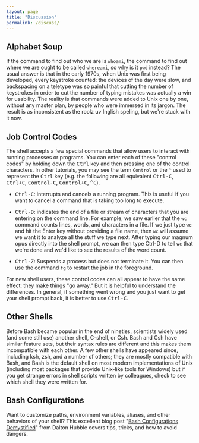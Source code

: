 ```yaml
---
layout: page
title: "Discussion"
permalink: /discuss/
---
```

## Alphabet Soup

If the command to find out who we are is `whoami`, the command to find
out where we are ought to be called `whereami`, so why is it `pwd`
instead? The usual answer is that in the early 1970s, when Unix was
first being developed, every keystroke counted: the devices of the day
were slow, and backspacing on a teletype was so painful that cutting the
number of keystrokes in order to cut the number of typing mistakes was
actually a win for usability. The reality is that commands were added to
Unix one by one, without any master plan, by people who were immersed in
its jargon. The result is as inconsistent as the roolz uv Inglish
speling, but we're stuck with it now.

## Job Control Codes

The shell accepts a few special commands that allow users to interact
with running processes or programs. You can enter each of these
"control codes" by holding down the <kbd>Ctrl</kbd> key and then pressing one
of the control characters. In other tutorials, you may see the term
`Control` or the `^` used to represent the <kbd>Ctrl</kbd> key (e.g. the
following are all equivalent <kbd>Ctrl-C</kbd>, <kbd>Ctrl+C</kbd>, <kbd>Control-C</kbd>, <kbd>Control+C</kbd>, <kbd>^C</kbd>).

*   <kbd>Ctrl-C</kbd>:
    interrupts and cancels a running program.
    This is useful if you want to cancel a command that is taking too long to execute.

*   <kbd>Ctrl-D</kbd>:
    indicates the end of a file or stream of characters that you are entering on the command line.
    For example, we saw earlier that the `wc` command counts lines, words, and characters in a file.
    If we just type `wc` and hit the Enter key without providing a file name,
    then `wc` will assume we want it to analyze all the stuff we type next.
    After typing our magnum opus directly into the shell prompt,
    we can then type Ctrl-D to tell `wc` that we're done and we'd like to see the results of the word count.

*   <kbd>Ctrl-Z</kbd>:
    Suspends a process but does not terminate it.
    You can then use the command `fg` to restart the job in the foreground.

For new shell users, these control codes can all appear to have
the same effect: they make things "go away." But it is helpful to
understand the differences. In general, if something went wrong and
you just want to get your shell prompt back, it is better to use
<kbd>Ctrl-C</kbd>.

## Other Shells

Before Bash became popular in the end of nineties, scientists widely
used (and some still use) another shell, C-shell, or Csh. Bash and Csh
have similar feature sets, but their syntax rules are different and
this makes them incompatible with each other. A few other shells have
appeared since, including ksh, zsh, and a number of others; they are
mostly compatible with Bash, and Bash is the default shell on most
modern implementations of Unix (including most packages that provide
Unix-like tools for Windows) but if you get strange errors in shell
scripts written by colleagues, check to see which shell they were
written for.

## Bash Configurations

Want to customize paths, environment variables, aliases,
and other behaviors of your shell?
This excellent blog post "[Bash Configurations Demystified][bash-demystified]"
from Dalton Hubble
covers tips, tricks, and how to avoid dangers.

[bash-demystified]: https://blog.dghubble.io/post/.bashprofile-.profile-and-.bashrc-conventions/

